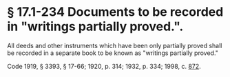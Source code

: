 # § 17.1-234 Documents to be recorded in "writings partially proved.".

<p>All deeds and other instruments which have been only partially proved shall be recorded in a separate book to be known as "writings partially proved."</p><p>Code 1919, § 3393, § 17-66; 1920, p. 314; 1932, p. 334; 1998, c. <a href='http://lis.virginia.gov/cgi-bin/legp604.exe?981+ful+CHAP0872'>872</a>.</p>